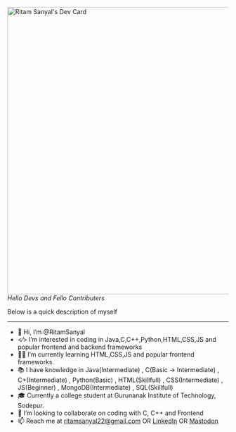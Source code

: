 <a href="https://app.daily.dev/ritamsanyal"><img src="https://api.daily.dev/devcards/v2/Lj0GPuaWjUEM2APIuXeLz.png?type=wide&r=eo9" width="652" alt="Ritam Sanyal's Dev Card"/></a>
<br>
*Hello Devs and Fello Contributers*

Below is a quick description of myself

--------------------
- 👋 Hi, I’m @RitamSanyal
- <⁄> I’m interested in coding in Java,C,C++,Python,HTML,CSS,JS and popular frontend and backend frameworks
- 👨‍💻 I’m currently learning HTML,CSS,JS and popular frontend frameworks
- 📚 I have knowledge in Java(Intermediate) , C(Basic -> Intermediate) , C+(Intermediate) , Python(Basic) , HTML(Skillfull) , CSS(Intermediate) , JS(Beginner) , MongoDB(Intermediate) , SQL(Skillfull)
- 🎓 Currently a college student at Gurunanak Institute of Technology, Sodepur.
- 💞️ I’m looking to collaborate on coding with C, C++ and Frontend
- 📫 Reach me at ritamsanyal22@gmail.com
OR <a href="https://www.linkedin.com/in/ritamsanyal/">LinkedIn</a>
OR
<a rel="me" href="https://mastodon.social/@ritamsanyal">Mastodon</a>

<!---
RitamSanyal/RitamSanyal is a ✨ special ✨ repository because its `README.md` (this file) appears on your GitHub profile.
You can click the Preview link to take a look at your changes.
--->
